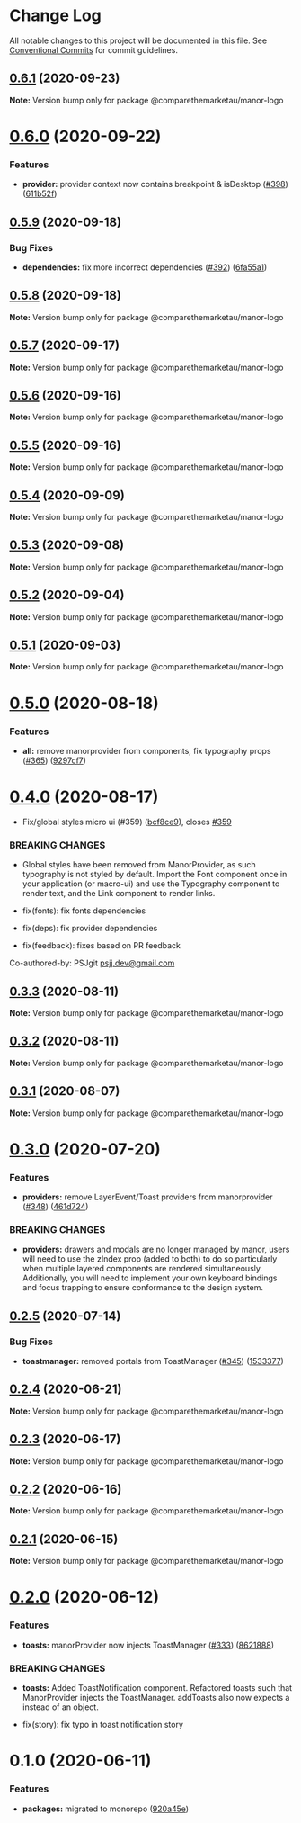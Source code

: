 # Change Log

All notable changes to this project will be documented in this file.
See [Conventional Commits](https://conventionalcommits.org) for commit guidelines.

## [0.6.1](https://github.com/comparethemarketau/manor-react/compare/@comparethemarketau/manor-logo@0.6.0...@comparethemarketau/manor-logo@0.6.1) (2020-09-23)

**Note:** Version bump only for package @comparethemarketau/manor-logo





# [0.6.0](https://github.com/comparethemarketau/manor-react/compare/@comparethemarketau/manor-logo@0.5.9...@comparethemarketau/manor-logo@0.6.0) (2020-09-22)


### Features

* **provider:** provider context now contains breakpoint & isDesktop ([#398](https://github.com/comparethemarketau/manor-react/issues/398)) ([611b52f](https://github.com/comparethemarketau/manor-react/commit/611b52f8883ca431523b0a8896d51e66ecb76376))





## [0.5.9](https://github.com/comparethemarketau/manor-react/compare/@comparethemarketau/manor-logo@0.5.8...@comparethemarketau/manor-logo@0.5.9) (2020-09-18)


### Bug Fixes

* **dependencies:** fix more incorrect dependencies ([#392](https://github.com/comparethemarketau/manor-react/issues/392)) ([6fa55a1](https://github.com/comparethemarketau/manor-react/commit/6fa55a11ba89125ccfe61385d9776e4185bff6f3))





## [0.5.8](https://github.com/comparethemarketau/manor-react/compare/@comparethemarketau/manor-logo@0.5.7...@comparethemarketau/manor-logo@0.5.8) (2020-09-18)

**Note:** Version bump only for package @comparethemarketau/manor-logo





## [0.5.7](https://github.com/comparethemarketau/manor-react/compare/@comparethemarketau/manor-logo@0.5.6...@comparethemarketau/manor-logo@0.5.7) (2020-09-17)

**Note:** Version bump only for package @comparethemarketau/manor-logo





## [0.5.6](https://github.com/comparethemarketau/manor-react/compare/@comparethemarketau/manor-logo@0.5.5...@comparethemarketau/manor-logo@0.5.6) (2020-09-16)

**Note:** Version bump only for package @comparethemarketau/manor-logo





## [0.5.5](https://github.com/comparethemarketau/manor-react/compare/@comparethemarketau/manor-logo@0.5.4...@comparethemarketau/manor-logo@0.5.5) (2020-09-16)

**Note:** Version bump only for package @comparethemarketau/manor-logo





## [0.5.4](https://github.com/comparethemarketau/manor-react/compare/@comparethemarketau/manor-logo@0.5.3...@comparethemarketau/manor-logo@0.5.4) (2020-09-09)

**Note:** Version bump only for package @comparethemarketau/manor-logo





## [0.5.3](https://github.com/comparethemarketau/manor-react/compare/@comparethemarketau/manor-logo@0.5.2...@comparethemarketau/manor-logo@0.5.3) (2020-09-08)

**Note:** Version bump only for package @comparethemarketau/manor-logo





## [0.5.2](https://github.com/comparethemarketau/manor-react/compare/@comparethemarketau/manor-logo@0.5.1...@comparethemarketau/manor-logo@0.5.2) (2020-09-04)

**Note:** Version bump only for package @comparethemarketau/manor-logo





## [0.5.1](https://github.com/comparethemarketau/manor-react/compare/@comparethemarketau/manor-logo@0.5.0...@comparethemarketau/manor-logo@0.5.1) (2020-09-03)

**Note:** Version bump only for package @comparethemarketau/manor-logo





# [0.5.0](https://github.com/comparethemarketau/manor-react/compare/@comparethemarketau/manor-logo@0.4.0...@comparethemarketau/manor-logo@0.5.0) (2020-08-18)


### Features

* **all:** remove manorprovider from components, fix typography props ([#365](https://github.com/comparethemarketau/manor-react/issues/365)) ([9297cf7](https://github.com/comparethemarketau/manor-react/commit/9297cf72e8a7fe8762ec0dadf07d026aa88cbb44))





# [0.4.0](https://github.com/comparethemarketau/manor-react/compare/@comparethemarketau/manor-logo@0.3.3...@comparethemarketau/manor-logo@0.4.0) (2020-08-17)


* Fix/global styles micro ui (#359) ([bcf8ce9](https://github.com/comparethemarketau/manor-react/commit/bcf8ce92ba170a51113a4022728da22f47a6a768)), closes [#359](https://github.com/comparethemarketau/manor-react/issues/359)


### BREAKING CHANGES

* Global styles have been removed from ManorProvider, as such typography is not
styled by default. Import the Font component once in your application (or macro-ui) and use the
Typography component to render text, and the Link component to render links.

* fix(fonts): fix fonts dependencies

* fix(deps): fix provider dependencies

* fix(feedback): fixes based on PR feedback

Co-authored-by: PSJgit <psjj.dev@gmail.com>





## [0.3.3](https://github.com/comparethemarketau/manor-react/compare/@comparethemarketau/manor-logo@0.3.2...@comparethemarketau/manor-logo@0.3.3) (2020-08-11)

**Note:** Version bump only for package @comparethemarketau/manor-logo





## [0.3.2](https://github.com/comparethemarketau/manor-react/compare/@comparethemarketau/manor-logo@0.3.1...@comparethemarketau/manor-logo@0.3.2) (2020-08-11)

**Note:** Version bump only for package @comparethemarketau/manor-logo





## [0.3.1](https://github.com/comparethemarketau/manor-react/compare/@comparethemarketau/manor-logo@0.3.0...@comparethemarketau/manor-logo@0.3.1) (2020-08-07)

**Note:** Version bump only for package @comparethemarketau/manor-logo





# [0.3.0](https://github.com/comparethemarketau/manor-react/compare/@comparethemarketau/manor-logo@0.2.5...@comparethemarketau/manor-logo@0.3.0) (2020-07-20)


### Features

* **providers:** remove LayerEvent/Toast providers from manorprovider ([#348](https://github.com/comparethemarketau/manor-react/issues/348)) ([461d724](https://github.com/comparethemarketau/manor-react/commit/461d72498fca1aca9de0056a27d1a3d17a89ea77))


### BREAKING CHANGES

* **providers:** drawers and modals are no longer managed by manor, users will need to use the
zIndex prop (added to both) to do so particularly when multiple layered components are rendered
simultaneously. Additionally, you will need to implement your own keyboard bindings and focus
trapping to ensure conformance to the design system.





## [0.2.5](https://github.com/comparethemarketau/manor-react/compare/@comparethemarketau/manor-logo@0.2.4...@comparethemarketau/manor-logo@0.2.5) (2020-07-14)


### Bug Fixes

* **toastmanager:** removed portals from ToastManager ([#345](https://github.com/comparethemarketau/manor-react/issues/345)) ([1533377](https://github.com/comparethemarketau/manor-react/commit/1533377910e9cbac266abe24fae1ee42eba4c52f))





## [0.2.4](https://github.com/comparethemarketau/manor-react/compare/@comparethemarketau/manor-logo@0.2.3...@comparethemarketau/manor-logo@0.2.4) (2020-06-21)

**Note:** Version bump only for package @comparethemarketau/manor-logo





## [0.2.3](https://github.com/comparethemarketau/manor-react/compare/@comparethemarketau/manor-logo@0.2.2...@comparethemarketau/manor-logo@0.2.3) (2020-06-17)

**Note:** Version bump only for package @comparethemarketau/manor-logo





## [0.2.2](https://github.com/comparethemarketau/manor-react/compare/@comparethemarketau/manor-logo@0.2.1...@comparethemarketau/manor-logo@0.2.2) (2020-06-16)

**Note:** Version bump only for package @comparethemarketau/manor-logo





## [0.2.1](https://github.com/comparethemarketau/manor-react/compare/@comparethemarketau/manor-logo@0.2.0...@comparethemarketau/manor-logo@0.2.1) (2020-06-15)

**Note:** Version bump only for package @comparethemarketau/manor-logo





# [0.2.0](https://github.com/comparethemarketau/manor-react/compare/@comparethemarketau/manor-logo@0.1.0...@comparethemarketau/manor-logo@0.2.0) (2020-06-12)


### Features

* **toasts:** manorProvider now injects ToastManager ([#333](https://github.com/comparethemarketau/manor-react/issues/333)) ([8621888](https://github.com/comparethemarketau/manor-react/commit/862188867bbc8258b29fa162f46e5ad5b108f778))


### BREAKING CHANGES

* **toasts:** Added ToastNotification component. Refactored toasts such that ManorProvider
injects the ToastManager. addToasts also now expects a <ToastNotification> instead of an object.

* fix(story): fix typo in toast notification story





# 0.1.0 (2020-06-11)


### Features

* **packages:** migrated to monorepo ([920a45e](https://github.com/comparethemarketau/manor-react/commit/920a45ec4b40a19de32f39f29693cbe1b1f314ae))

